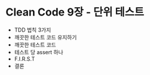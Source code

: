 # Clean Code 9장 - 단위 테스트

- TDD 법칙 3가지
- 깨끗한 테스트 코드 유지하기
- 깨끗한 테스트 코드
- 테스트 당 assert 하나
- F.I.R.S.T
- 결론

